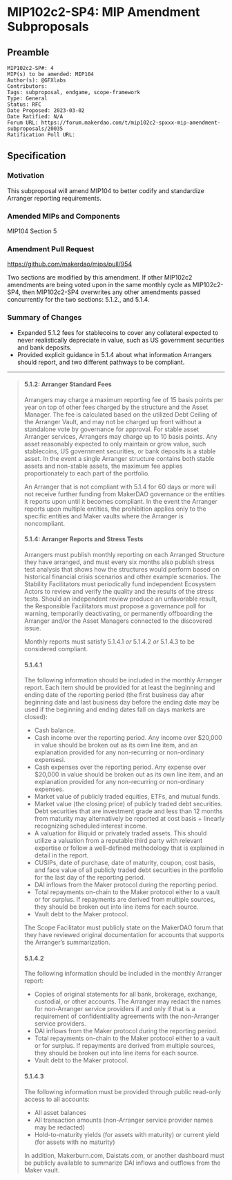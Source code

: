 # MIP102c2-SP4: MIP Amendment Subproposals

## Preamble

```
MIP102c2-SP#: 4
MIP(s) to be amended: MIP104
Author(s): @GFXlabs
Contributors:
Tags: subproposal, endgame, scope-framework
Type: General
Status: RFC
Date Proposed: 2023-03-02
Date Ratified: N/A
Forum URL: https://forum.makerdao.com/t/mip102c2-spxxx-mip-amendment-subproposals/20035
Ratification Poll URL: 
```

## Specification

### Motivation

This subproposal will amend MIP104 to better codify and standardize Arranger reporting requirements.

### Amended MIPs and Components

MIP104 Section 5

### Amendment Pull Request

<https://github.com/makerdao/mips/pull/954>

Two sections are modified by this amendment. If other MIP102c2 amendments are being voted upon in the same monthly cycle as MIP102c2-SP4, then MIP102c2-SP4 overwrites any other amendments passed concurrently for the two sections: 5.1.2., and 5.1.4.

### Summary of Changes

* Expanded 5.1.2 fees for stablecoins to cover any collateral expected to never realistically depreciate in value, such as US government securities and bank deposits.
* Provided explicit guidance in 5.1.4 about what information Arrangers should report, and two different pathways to be compliant.

<hr>

> #### 5.1.2: Arranger Standard Fees
> 
> Arrangers may charge a maximum reporting fee of 15 basis points per year on top of other fees charged by the structure and the Asset Manager. The fee is calculated based on the utilized Debt Ceiling of the Arranger Vault, and may not be charged up front without a standalone vote by governance for approval. For stable asset Arranger services, Arrangers may charge up to 10 basis points. Any asset reasonably expected to only maintain or grow value, such stablecoins, US government securities, or bank deposits is a stable asset. In the event a single Arranger structure contains both stable assets and non-stable assets, the maximum fee applies proportionately to each part of the portfolio.
> 
> An Arranger that is not compliant with 5.1.4 for 60 days or more will not receive further funding from MakerDAO governance or the entities it reports upon until it becomes compliant. In the event the Arranger reports upon multiple entities, the prohibition applies only to the specific entities and Maker vaults where the Arranger is noncompliant.
> 
> #### 5.1.4: Arranger Reports and Stress Tests
> 
> Arrangers must publish monthly reporting on each Arranged Structure they have arranged, and must every six months also publish stress test analysis that shows how the structures would perform based on historical financial crisis scenarios and other example scenarios. The Stability Facilitators must periodically fund independent Ecosystem Actors to review and verify the quality and the results of the stress tests. Should an independent review produce an unfavorable result, the Responsible Facilitators must propose a governance poll for warning, temporarily deactivating, or permanently offboarding the Arranger and/or the Asset Managers connected to the discovered issue.
> 
> Monthly reports must satisfy 5.1.4.1 *or* 5.1.4.2 *or* 5.1.4.3 to be considered compliant.
> 
> #### 5.1.4.1
> 
> The following information should be included in the monthly Arranger report. Each item should be provided for at least the beginning and ending date of the reporting period (the first business day after beginning date and last business day before the ending date may be used if the beginning and ending dates fall on days markets are closed):
> 
> * Cash balance.
> * Cash income over the reporting period. Any income over $20,000 in value should be broken out as its own line item, and an explanation provided for any non-recurring or non-ordinary expensesi.
> * Cash expenses over the reporting period. Any expense over $20,000 in value should be broken out as its own line item, and an explanation provided for any non-recurring or non-ordinary expenses.
> * Market value of publicly traded equities, ETFs, and mutual funds.
> * Market value (the closing price) of publicly traded debt securities. Debt securities that are investment grade and less than 12 months from maturity may alternatively be reported at cost basis + linearly recognizing scheduled interest income.
> * A valuation for illiquid or privately traded assets. This should utilize a valuation from a reputable third party with relevant expertise or follow a well-defined methodology that is explained in detail in the report.
> * CUSIPs, date of purchase, date of maturity, coupon, cost basis, and face value of all publicly traded debt securities in the portfolio for the last day of the reporting period.
> * DAI inflows from the Maker protocol during the reporting period.
> * Total repayments on-chain to the Maker protocol either to a vault or for surplus. If repayments are derived from multiple sources, they should be broken out into line items for each source.
> * Vault debt to the Maker protocol.
> 
> The Scope Facilitator must publicly state on the MakerDAO forum that they have reviewed original documentation for accounts that supports the Arranger’s summarization.
> 
> #### 5.1.4.2
> 
> The following information should be included in the monthly Arranger report:
> 
> * Copies of original statements for all bank, brokerage, exchange, custodial, or other accounts. The Arranger may redact the names for non-Arranger service providers if and only if that is a requirement of confidentiality agreements with the non-Arranger service providers.
> * DAI inflows from the Maker protocol during the reporting period.
> * Total repayments on-chain to the Maker protocol either to a vault or for surplus. If repayments are derived from multiple sources, they should be broken out into line items for each source.
> * Vault debt to the Maker protocol.
> 
> #### 5.1.4.3
> 
> The following information must be provided through public read-only access to all accounts:
> 
> * All asset balances
> * All transaction amounts (non-Arranger service provider names may be redacted)
> * Hold-to-maturity yields (for assets with maturity) or current yield (for assets with no maturity)
> 
> In addition, Makerburn.com, Daistats.com, or another dashboard must be publicly available to summarize DAI inflows and outflows from the Maker vault.
